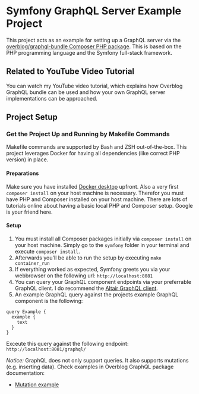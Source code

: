 # Symfony GraphQL Server Example Project

This project acts as an example for setting up a GraphQL server via the 
[overblog/graphql-bundle Composer PHP package](https://github.com/overblog/GraphQLBundle). This is based on the PHP 
programming language and the Symfony full-stack framework.

## Related to YouTube Video Tutorial
You can watch my YouTube video tutorial, which explains how Overblog GraphQL bundle can be used and how your own GraphQL server 
implementations can be approached.

## Project Setup

### Get the Project Up and Running by Makefile Commands
Makefile commands are supported by Bash and ZSH out-of-the-box. This project leverages Docker for having all
dependencies (like correct PHP version) in place. 

#### Preparations
Make sure you have installed 
[Docker desktop](https://www.docker.com/products/docker-desktop/) upfront. Also a very first `composer install` on your
host machine is necessary. Therefor you must have PHP and Composer installed on your host machine. There are lots of
tutorials online about having a basic local PHP and Composer setup. Google is your friend here.

#### Setup
1. You must install all Composer packages initially via `composer install` on your host machine. Simply go to the 
`symfony` folder in your terminal and execute `composer install`.
2. Afterwards you'll be able to run the setup by executing `make container_run`
3. If everything worked as expected, Symfony greets you via your webbrowser on the following url: `http://localhost:8081`
4. You can query your GraphQL component endpoints via your preferrable GraphQL client. I do recommend the 
[Altair GraphQL client](https://altairgraphql.dev/).
5. An example GraphQL query against the projects example GraphQL component is the following:
```
query Example {
  example {
    text
  }
}
```
Exceute this query against the following endpoint: `http://localhost:8081/graphql/`

_Notice:_ GraphQL does not only support queries. It also supports mutations (e.g. inserting data). Check examples 
in Overblog GraphQL package documentation:
* [Mutation example](https://github.com/overblog/GraphQLBundle/blob/master/docs/definitions/mutation.md)
